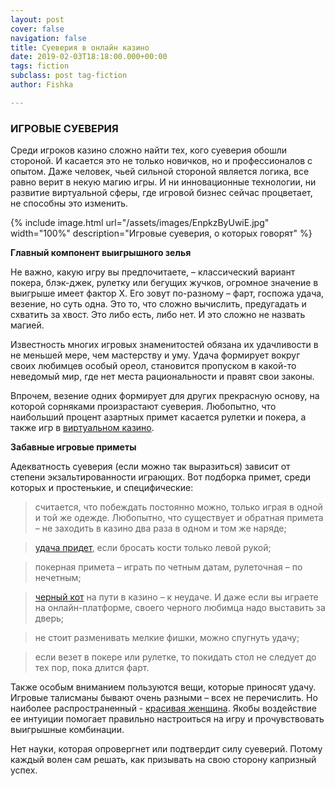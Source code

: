 ```yaml
---
layout: post
cover: false
navigation: false
title: Суеверия в онлайн казино
date: 2019-02-03T18:18:00.000+00:00
tags: fiction
subclass: post tag-fiction
author: Fishka

---
```

### ИГРОВЫЕ СУЕВЕРИЯ

Среди игроков казино сложно найти тех, кого суеверия обошли стороной. И касается это не только новичков, но и профессионалов с опытом. Даже человек, чьей сильной стороной является логика, все равно верит в некую магию игры. И ни инновационные технологии, ни развитие виртуальной сферы, где игровой бизнес сейчас процветает, не способны это изменить.

{% include image.html url="/assets/images/EnpkzByUwiE.jpg" width="100%" description="Игровые суеверия, о которых говорят" %}

**Главный компонент выигрышного зелья**

Не важно, какую игру вы предпочитаете, – классический вариант покера, блэк-джек, рулетку или бегущих жучков, огромное значение в выигрыше имеет фактор Х. Его зовут по-разному – фарт, госпожа удача, везение, но суть одна. Это то, что сложно вычислить, предугадать и схватить за хвост. Это либо есть, либо нет. И это сложно не назвать магией.

Известность многих игровых знаменитостей обязана их удачливости в не меньшей мере, чем мастерству и уму. Удача формирует вокруг своих любимцев особый ореол, становится пропуском в какой-то неведомый мир, где нет места рациональности и правят свои законы.

Впрочем, везение одних формирует для других прекрасную основу, на которой сорняками произрастают суеверия. Любопытно, что наибольший процент азартных примет касается рулетки и покера, а также игр в [виртуальном казино](https://v-bet.cc/ "виртуальном казино").

**Забавные игровые приметы**

Адекватность суеверия (если можно так выразиться) зависит от степени экзальтированности играющих. Вот подборка примет, среди которых и простенькие, и специфические:

> считается, что побеждать постоянно можно, только играя в одной и той же одежде. Любопытно, что существует и обратная примета – не заходить в казино два раза в одном и том же наряде;

> [удача придет](https://v-bet.cc/game/g_llcdl "удача придет"), если бросать кости только левой рукой;

> покерная примета – играть по четным датам, рулеточная – по нечетным;

> [черный кот](https://news.rambler.ru/other/38436622-vsya-pravda-o-chernyh-koshkah-primety-i-mify/ "чёрный кот") на пути в казино – к неудаче. И даже если вы играете на онлайн-платформе, своего черного любимца надо выставить за дверь;

> не стоит разменивать мелкие фишки, можно спугнуть удачу;

> если везет в покере или рулетке, то покидать стол не следует до тех пор, пока длится фарт.

Также особым вниманием пользуются вещи, которые приносят удачу. Игровые талисманы бывают очень разными – всех не перечислить. Но наиболее распространенный - [красивая женщина](https://www.youtube.com/results?search_query=%D0%BA%D1%80%D0%B0%D1%81%D0%B8%D0%B2%D1%8B%D0%B5+%D0%B6%D0%B5%D0%BD%D1%89%D0%B8%D0%BD%D1%8B "красивая женщина"). Якобы воздействие ее интуиции помогает правильно настроиться на игру и прочувствовать выигрышные комбинации.

Нет науки, которая опровергнет или подтвердит силу суеверий. Потому каждый волен сам решать, как призывать на свою сторону капризный успех.